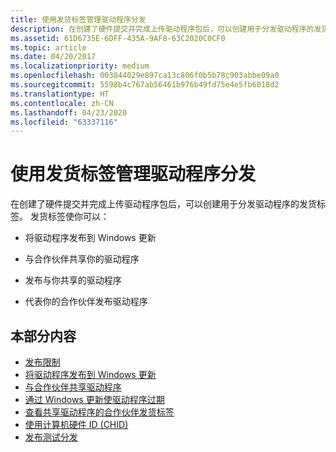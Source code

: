 ```yaml
---
title: 使用发货标签管理驱动程序分发
description: 在创建了硬件提交并完成上传驱动程序包后，可以创建用于分发驱动程序的发货标签。
ms.assetid: 61D6735E-6DFF-435A-9AF8-63C2020C0CF0
ms.topic: article
ms.date: 04/20/2017
ms.localizationpriority: medium
ms.openlocfilehash: 003844029e897ca13c806f0b5b78c903abbe09a0
ms.sourcegitcommit: 5598b4c767ab56461b976b49fd75e4e5fb6018d2
ms.translationtype: HT
ms.contentlocale: zh-CN
ms.lasthandoff: 04/23/2020
ms.locfileid: "63337116"
---
```

# <a name="manage-driver-distribution-with-shipping-labels"></a>使用发货标签管理驱动程序分发


在创建了硬件提交并完成上传驱动程序包后，可以创建用于分发驱动程序的发货标签。 发货标签使你可以：

-   将驱动程序发布到 Windows 更新

-   与合作伙伴共享你的驱动程序

-   发布与你共享的驱动程序

-   代表你的合作伙伴发布驱动程序

## <a name="in-this-section"></a>本部分内容

-   [发布限制](publishing-restrictions.md)
-   [将驱动程序发布到 Windows 更新](publish-a-driver-to-windows-update.md)
-   [与合作伙伴共享驱动程序](sharing-drivers-with-your-partners.md)
-   [通过 Windows 更新使驱动程序过期](expire-a-driver-from-windows-update.md)
-   [查看共享驱动程序的合作伙伴发货标签](viewing-shipping-labels-for-your-shared-driver.md)
-   [使用计算机硬件 ID (CHID)](using-chids.md)
-   [发布测试分发](publishing-for-test-distribution.md)


 

 






